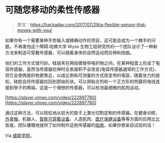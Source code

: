 # 可随您移动的柔性传感器

> 原文：<https://hackaday.com/2017/07/29/a-flexible-sensor-that-moves-with-you/>

如果你有一个需要某种手势输入或精确动作的项目，这可能会成为一个棘手的问题。不再害怕这个障碍:哈佛大学 Wyss 生物工程研究所的一个团队设计了一种新方法来制造可穿戴传感器，可以随着身体的自然运动而拉伸和扭曲。

他们的工作方式很巧妙。硅层夹在两段镀银导电织物之间，在某种程度上形成了电容传感器。虽然当传感器拉伸时总表面积不会改变(电容传感器通常的工作方式)，但它会使两层织物更靠近，以成比例和可测量的方式改变带的电容，随着张力的放松，硅胶会将传感器拉回到原始形状。可以用粘合剂和一个正方形的热膜将电线连接到带子的两端，这是一个理想的传感器，可以检测最细微的肌肉运动。

[https://player.vimeo.com/video/222897780](https://player.vimeo.com/video/222897780)

通过这种方法，可以轻松地从较大的垫子上激光切割定制的传感器。在健身训练、[外骨骼](http://hackaday.com/2016/05/31/exoskeleton-boots-put-a-spring-in-your-step/)、机器人、[智能可穿戴设备](http://hackaday.com/2016/02/22/ski-buddy-jacket-uses-arduino-to-teach-youngsters-to-ski/)、人造肌肉、[医疗保健设备](http://hackaday.com/2017/07/10/hackaday-prize-entry-stroke-rehabilitation-through-biofeedback/)等等方面的应用比比皆是。团队慷慨地提供了如何制作这些传感器的[指南](https://softroboticstoolkit.com/textile-silicone-hybrid-sensor)，如果你想亲自试验的话！

Via [威斯学院](https://wyss.harvard.edu/)。